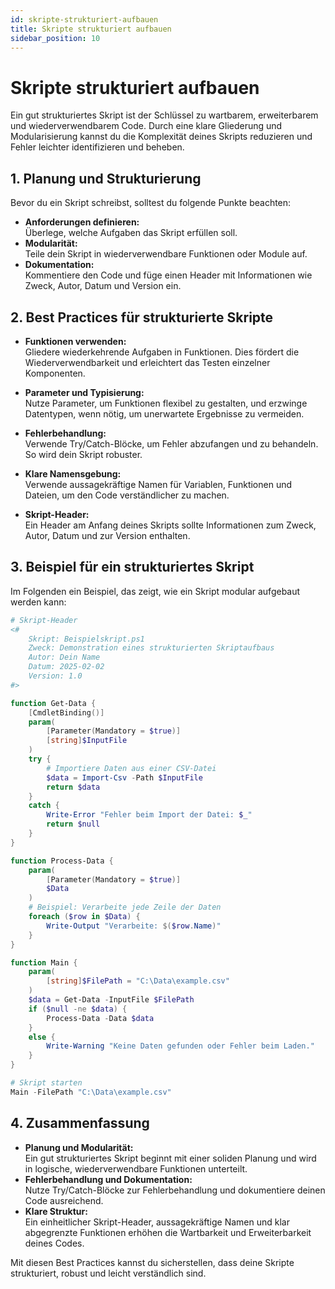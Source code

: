 ```yaml
---
id: skripte-strukturiert-aufbauen
title: Skripte strukturiert aufbauen
sidebar_position: 10
---
```


# Skripte strukturiert aufbauen

Ein gut strukturiertes Skript ist der Schlüssel zu wartbarem, erweiterbarem und wiederverwendbarem Code. Durch eine klare Gliederung und Modularisierung kannst du die Komplexität deines Skripts reduzieren und Fehler leichter identifizieren und beheben.



## 1. Planung und Strukturierung

Bevor du ein Skript schreibst, solltest du folgende Punkte beachten:

- **Anforderungen definieren:**  
  Überlege, welche Aufgaben das Skript erfüllen soll.
- **Modularität:**  
  Teile dein Skript in wiederverwendbare Funktionen oder Module auf.
- **Dokumentation:**  
  Kommentiere den Code und füge einen Header mit Informationen wie Zweck, Autor, Datum und Version ein.

## 2. Best Practices für strukturierte Skripte

- **Funktionen verwenden:**  
  Gliedere wiederkehrende Aufgaben in Funktionen. Dies fördert die Wiederverwendbarkeit und erleichtert das Testen einzelner Komponenten.

- **Parameter und Typisierung:**  
  Nutze Parameter, um Funktionen flexibel zu gestalten, und erzwinge Datentypen, wenn nötig, um unerwartete Ergebnisse zu vermeiden.

- **Fehlerbehandlung:**  
  Verwende Try/Catch-Blöcke, um Fehler abzufangen und zu behandeln. So wird dein Skript robuster.

- **Klare Namensgebung:**  
  Verwende aussagekräftige Namen für Variablen, Funktionen und Dateien, um den Code verständlicher zu machen.

- **Skript-Header:**  
  Ein Header am Anfang deines Skripts sollte Informationen zum Zweck, Autor, Datum und zur Version enthalten.

## 3. Beispiel für ein strukturiertes Skript

Im Folgenden ein Beispiel, das zeigt, wie ein Skript modular aufgebaut werden kann:

```powershell
# Skript-Header
<# 
    Skript: Beispielskript.ps1
    Zweck: Demonstration eines strukturierten Skriptaufbaus
    Autor: Dein Name
    Datum: 2025-02-02
    Version: 1.0
#>

function Get-Data {
    [CmdletBinding()]
    param(
        [Parameter(Mandatory = $true)]
        [string]$InputFile
    )
    try {
        # Importiere Daten aus einer CSV-Datei
        $data = Import-Csv -Path $InputFile
        return $data
    }
    catch {
        Write-Error "Fehler beim Import der Datei: $_"
        return $null
    }
}

function Process-Data {
    param(
        [Parameter(Mandatory = $true)]
        $Data
    )
    # Beispiel: Verarbeite jede Zeile der Daten
    foreach ($row in $Data) {
        Write-Output "Verarbeite: $($row.Name)"
    }
}

function Main {
    param(
        [string]$FilePath = "C:\Data\example.csv"
    )
    $data = Get-Data -InputFile $FilePath
    if ($null -ne $data) {
        Process-Data -Data $data
    }
    else {
        Write-Warning "Keine Daten gefunden oder Fehler beim Laden."
    }
}

# Skript starten
Main -FilePath "C:\Data\example.csv"
```

## 4. Zusammenfassung

- **Planung und Modularität:**  
  Ein gut strukturiertes Skript beginnt mit einer soliden Planung und wird in logische, wiederverwendbare Funktionen unterteilt.
- **Fehlerbehandlung und Dokumentation:**  
  Nutze Try/Catch-Blöcke zur Fehlerbehandlung und dokumentiere deinen Code ausreichend.
- **Klare Struktur:**  
  Ein einheitlicher Skript-Header, aussagekräftige Namen und klar abgegrenzte Funktionen erhöhen die Wartbarkeit und Erweiterbarkeit deines Codes.

Mit diesen Best Practices kannst du sicherstellen, dass deine Skripte strukturiert, robust und leicht verständlich sind.

